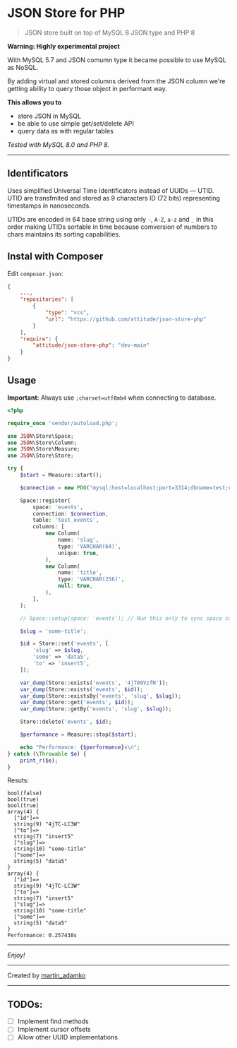 # JSON Store for PHP
>JSON store built on top of MySQL 8 JSON type and PHP 8

**Warning: Highly experimental project**

With MySQL 5.7 and JSON comumn type it became possible to use MySQL as NoSQL.

By adding virtual and stored columns derived from the JSON column we're getting
ability to query those object in performant way.

**This allows you to**
- store JSON in MySQL
- be able to use simple get/set/delete API
- query data as with regular tables

*Tested with MySQL 8.0 and PHP 8.*

---

## Identificators

Uses simplified Universal Time Identificators instead of UUIDs — UTID. UTID are
transfmited and stored as 9 characters ID (72 bits) representing timestamps in nanoseconds.

UTIDs are encoded in 64 base string using only `-`, `A-Z`, `a-z` and `_` in this order
making UTIDs sortable in time because comversion of numbers to chars maintains
its sorting capabilities.

## Instal with Composer

Edit `composer.json`:

```json
{
    ...,
    "repositories": [
        {
            "type": "vcs",
            "url": "https://github.com/attitude/json-store-php"
        }
    ],
    "require": {
        "attitude/json-store-php": "dev-main"
    }
}
```

## Usage

**Important:** Always use `;charset=utf8mb4` when connecting to database.

```php
<?php

require_once 'vendor/autoload.php';

use JSON\Store\Space;
use JSON\Store\Column;
use JSON\Store\Measure;
use JSON\Store\Store;

try {
    $start = Measure::start();

    $connection = new PDO("mysql:host=localhost;port=3314;dbname=test;charset=utf8mb4", "user", "password");

    Space::register(
        space: 'events',
        connection: $connection,
        table: 'test_events',
        columns: [
            new Column(
                name: 'slug',
                type: 'VARCHAR(64)',
                unique: true,
            ),
            new Column(
                name: 'title',
                type: 'VARCHAR(256)',
                null: true,
            ),
        ],
    );

    // Space::setup(space: 'events'); // Run this only to sync space config

    $slug = 'some-title';

    $id = Store::set('events', [
        'slug' => $slug,
        'some' => 'data5',
        'to' => 'insert5',
    ]);

    var_dump(Store::exists('events', '4jT09VzfN'));
    var_dump(Store::exists('events', $id));
    var_dump(Store::existsBy('events', 'slug', $slug));
    var_dump(Store::get('events', $id));
    var_dump(Store::getBy('events', 'slug', $slug));

    Store::delete('events', $id);

    $performance = Measure::stop($start);

    echo "Performance: {$performance}s\n";
} catch (\Throwable $e) {
    print_r($e);
}

```

Resuts:

```
bool(false)
bool(true)
bool(true)
array(4) {
  ["id"]=>
  string(9) "4jTC-LC3W"
  ["to"]=>
  string(7) "insert5"
  ["slug"]=>
  string(10) "some-title"
  ["some"]=>
  string(5) "data5"
}
array(4) {
  ["id"]=>
  string(9) "4jTC-LC3W"
  ["to"]=>
  string(7) "insert5"
  ["slug"]=>
  string(10) "some-title"
  ["some"]=>
  string(5) "data5"
}
Performance: 0.257438s
```

---

*Enjoy!*

---

Created by [martin_adamko](https://twitter.com/martin_adamko)

---
## TODOs:

- [ ] Implement find methods
- [ ] Implement cursor offsets
- [ ] Allow other UUID implementations

